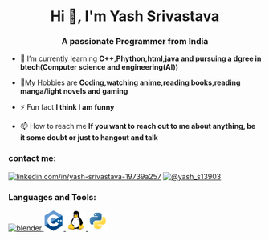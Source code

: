 <h1 align="center">Hi 👋, I'm Yash Srivastava</h1>
<h3 align="center">A passionate Programmer from India</h3>

- 🌱 I’m currently learning **C++,Phython,html,java and pursuing a dgree in btech(Computer science and engineering(AI))**

- 💭My Hobbies are **Coding,watching anime,reading books,reading manga/light novels and gaming**

- ⚡ Fun fact **I think I am funny**

- 📫 How to reach me **If you want to reach out to me about anything, be it some doubt or just to hangout and talk**
<h3 align="left">contact me:</h3>
<p align="left">
<a href="https://linkedin.com/in/linkedin.com/in/yash-srivastava-19739a257" target="blank"><img align="center" src="https://raw.githubusercontent.com/rahuldkjain/github-profile-readme-generator/master/src/images/icons/Social/linked-in-alt.svg" alt="linkedin.com/in/yash-srivastava-19739a257" height="30" width="40" /></a>
<a href="https://www.hackerrank.com/@yash_s13903" target="blank"><img align="center" src="https://raw.githubusercontent.com/rahuldkjain/github-profile-readme-generator/master/src/images/icons/Social/hackerrank.svg" alt="@yash_s13903" height="30" width="40" /></a>
</p>

<h3 align="left">Languages and Tools:</h3>
<p align="left"> <a href="https://www.blender.org/" target="_blank" rel="noreferrer"> <img src="https://download.blender.org/branding/community/blender_community_badge_white.svg" alt="blender" width="40" height="40"/> </a> <a href="https://www.w3schools.com/cpp/" target="_blank" rel="noreferrer"> <img src="https://raw.githubusercontent.com/devicons/devicon/master/icons/cplusplus/cplusplus-original.svg" alt="cplusplus" width="40" height="40"/> </a> <a href="https://www.linux.org/" target="_blank" rel="noreferrer"> <img src="https://raw.githubusercontent.com/devicons/devicon/master/icons/linux/linux-original.svg" alt="linux" width="40" height="40"/> </a> <a href="https://www.python.org" target="_blank" rel="noreferrer"> <img src="https://raw.githubusercontent.com/devicons/devicon/master/icons/python/python-original.svg" alt="python" width="40" height="40"/> </a> </p>
